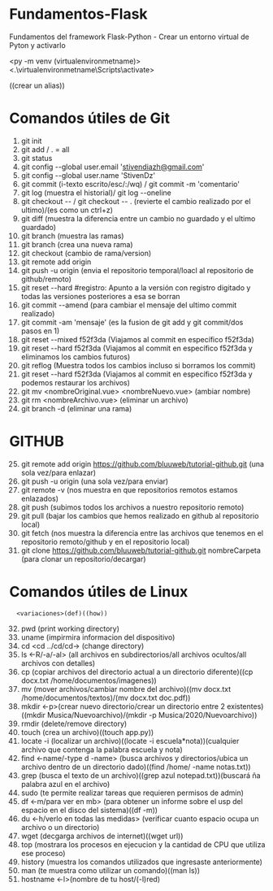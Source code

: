 # Fundamentos-Flask
Fundamentos del framework Flask-Python - Crear un entorno virtual de Pyton y activarlo

<py -m venv (virtualenvironmetname)>     <.\virtualenvironmetname\Scripts\activate>

((crear un alias))<alias avenv =.\virtualenvironmetname\Scripts\activate> 

# Comandos útiles de Git

1. git init
2. git add <filename> / . = all
3. git status
4. git config --global user.email 'stivendiazh@gmail.com'
5. git config --global user.name 'StivenDz'
6. git commit (i-texto escrito/esc/:/wq) / git commit -m 'comentario'
7. git log (muestra el historial)/ git log --oneline
8. git checkout -- <filaname> / git checkout -- . (revierte el cambio realizado por el ultimo)/(es como un ctrl+z)
9. git diff <filename> (muestra la diferencia entre un cambio no guardado y el ultimo guardado)
10. git branch (muestra las ramas)
11. git branch <newbranchname> (crea una nueva rama)
12. git checkout <branchname> (cambio de rama/version)
13. git remote add origin <url>
14. git push -u origin <branchname> (envia el repositorio temporal/loacl al repositorio de github/remoto)
15. git reset --hard #registro: Apunto a la versión con registro digitado y todas las versiones posteriores a esa se borran
16. git commit --amend (para cambiar el mensaje del ultimo commit realizado)
17. git commit -am 'mensaje' (es la fusion de git add y git commit/dos pasos en 1)
18. git reset --mixed f52f3da (Viajamos al commit en específico f52f3da)
19. git reset --hard f52f3da (Viajamos al commit en específico f52f3da y eliminamos los cambios futuros)
20. git reflog (Muestra todos los cambios incluso si borramos los commit)
21. git reset --hard f52f3da (Viajamos al commit en específico f52f3da y podemos restaurar los archivos)
22. git mv <nombreOriginal.vue> <nombreNuevo.vue> (ambiar nombre)
23. git rm <nombreArchivo.vue> (eliminar un archivo)
24. git branch -d <nombreRama> (eliminar una rama)

# GITHUB 
  
25. git remote add origin https://github.com/bluuweb/tutorial-github.git (una sola vez/para enlazar)
26. git push -u origin <master>  (una sola vez/para enviar)
27. git remote -v (nos muestra en que repositorios remotos estamos enlazados)
28. git push (subimos todos los archivos a nuestro repositorio remoto)
29. git pull (bajar los cambios que hemos realizado en github al repositorio local)
30. git fetch (nos muestra la diferencia entre las archivos que tenemos en el repositorio remoto/github y en el repositorio local)
31. git clone https://github.com/bluuweb/tutorial-github.git nombreCarpeta (para clonar un repositorio/decargar)
  
# Comandos útiles de Linux
      <variaciones>(def)((how))
  
32. pwd (print working directory)
33. uname (impirmira informacion del dispositivo)
34. cd <cd ../cd/cd-> (change directory)
35. ls <-R/-a/-al> (all archivos en subdirectorios/all archivos ocultos/all archivos con detalles)
36. cp (copiar archivos del directorio actual a un directorio diferente)((cp docx.txt /home/documentos/imagenes))
37. mv (mover archivos/cambiar nombre del archivo)((mv docx.txt /home/documentos/textos)/(mv docx.txt doc.pdf))
38. mkdir <-p>(crear nuevo directorio/crear un directorio entre 2 existentes)((mkdir Musica/Nuevoarchivo)/(mkdir -p Musica/2020/Nuevoarchivo))
39. rmdir (delete/remove directory)
40. touch (crea un archivo)((touch app.py))
41. locate -i (localizar un archivo)((locate -i escuela*nota))(cualquier archivo que contenga la palabra escuela y nota)
42. find <-name/-type d -name> (busca archivos y directorios/ubica un archivo dentro de un directorio dado)((find /home/ -name notas.txt))
43. grep (busca el texto de un archivo)((grep azul notepad.txt))(buscará ña palabra azul en el archivo)
44. sudo (te permite realizar tareas que requieren permisos de admin)
45. df <-m/para ver en mb> (para obtener un informe sobre el usp del espacio en el disco del sistema)((df -m))
46. du <-h/verlo en todas las medidas> (verificar cuanto espacio ocupa un archivo o un directorio)
47. wget (decgarga archivos de internet)((wget url))
48. top (mostrara los procesos en ejecucion y la cantidad de CPU que utiliza ese proceso)
49. history (muestra los comandos utilizados que ingresaste anteriormente)
50. man (te muestra como utilizar un comando)((man ls))
51. hostname <-l>(nombre de tu host/(-l)red)
